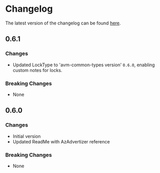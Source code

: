 # Changelog

The latest version of the changelog can be found [here](https://github.com/Azure/bicep-registry-modules/blob/main/avm/res/insights/component/CHANGELOG.md).

## 0.6.1

### Changes

- Updated LockType to 'avm-common-types version' `0.6.0`, enabling custom notes for locks.

### Breaking Changes

- None

## 0.6.0

### Changes

- Initial version
- Updated ReadMe with AzAdvertizer reference

### Breaking Changes

- None
